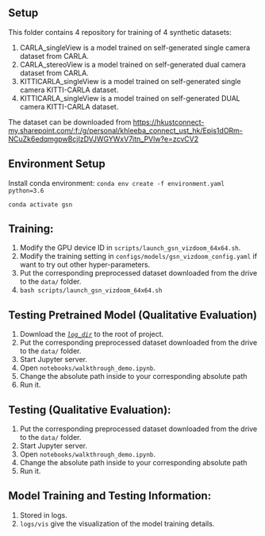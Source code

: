 ## Setup
This folder contains 4 repository for training of 4 synthetic datasets:
1.	CARLA_singleView is a model trained on self-generated single camera dataset from CARLA.
2.	CARLA_stereoView is a model trained on self-generated dual camera dataset from CARLA.
3.	KITTICARLA_singleView is a model trained on self-generated single camera KITTI-CARLA dataset.
4.	KITTICARLA_singleView is a model trained on self-generated DUAL camera KITTI-CARLA dataset.

The dataset can be downloaded from https://hkustconnect-my.sharepoint.com/:f:/g/personal/khleeba_connect_ust_hk/Epis1dORm-NCuZk6edqmgpwBcjIzDVJWGYWxV7itn_PVlw?e=zcvCV2

## Environment Setup
Install conda environment:
`conda env create -f environment.yaml python=3.6`

`conda activate gsn`

## Training:
1.	Modify the GPU device ID in `scripts/launch_gsn_vizdoom_64x64.sh`. 
2.	Modify the training setting in `configs/models/gsn_vizdoom_config.yaml` if want to try out other hyper-parameters.
3.	Put the corresponding preprocessed dataset downloaded from the drive to the `data/` folder.
4.	`bash scripts/launch_gsn_vizdoom_64x64.sh`

## Testing Pretrained Model (Qualitative Evaluation)
1.  Download the [_`log_dir`_](https://hkustconnect-my.sharepoint.com/:f:/g/personal/khleeba_connect_ust_hk/Epis1dORm-NCuZk6edqmgpwBcjIzDVJWGYWxV7itn_PVlw?e=zcvCV2) to the root of project. 
2.	Put the corresponding preprocessed dataset downloaded from the drive to the `data/` folder.
3.	Start Jupyter server. 
4.	Open `notebooks/walkthrough_demo.ipynb`.
5.	Change the absolute path inside to your corresponding absolute path
6.	Run it.

## Testing (Qualitative Evaluation):
1.	Put the corresponding preprocessed dataset downloaded from the drive to the `data/` folder.
2.	Start Jupyter server. 
3.	Open `notebooks/walkthrough_demo.ipynb`.
4.	Change the absolute path inside to your corresponding absolute path
5.	Run it.

## Model Training and Testing Information:
1.	Stored in logs.
2.	`logs/vis` give the visualization of the model training details.
